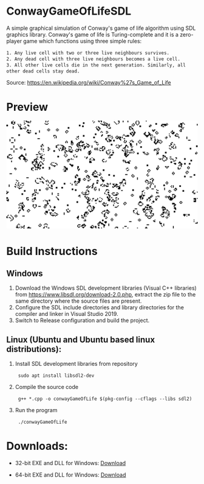 # ConwayGameOfLifeSDL
A simple graphical simulation of Conway's game of life algorithm using SDL graphics library. Conway's game of life is Turing-complete and it is a zero-player game which functions using three simple rules:

    1. Any live cell with two or three live neighbours survives.
    2. Any dead cell with three live neighbours becomes a live cell.
    3. All other live cells die in the next generation. Similarly, all other dead cells stay dead.

Source: https://en.wikipedia.org/wiki/Conway%27s_Game_of_Life

# Preview
<img src="./res/gameOfLife.jpg">

# Build Instructions
## Windows
1. Download the Windows SDL development libraries (Visual C++ libraries) from https://www.libsdl.org/download-2.0.php, extract the zip file to the same directory where the source files are present.
2. Configure the SDL include directories and library directories for the compiler and linker in Visual Studio 2019.
3. Switch to Release configuration and build the project.

## Linux (Ubuntu and Ubuntu based linux distributions):
1. Install SDL development libraries from repository

        sudo apt install libsdl2-dev
2. Compile the source code

        g++ *.cpp -o conwayGameOfLife $(pkg-config --cflags --libs sdl2)
3. Run the program

        ./conwayGameOfLife

# Downloads:
* 32-bit EXE and DLL for Windows: [Download](https://github.com/aakashm101/ConwayGameOfLifeSDL/tree/main/bin/x86)

* 64-bit EXE and DLL for Windows: [Download](https://github.com/aakashm101/ConwayGameOfLifeSDL/tree/main/bin/x64)